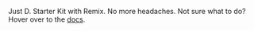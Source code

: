 Just D. Starter Kit with Remix. No more headaches. Not sure what to do? Hover over to the [docs](https://getjustd.com/docs/getting-started/installation).

